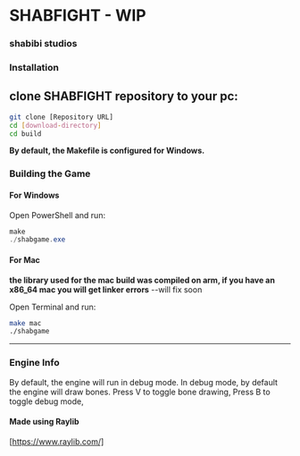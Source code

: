 # SHABFIGHT - WIP
### shabibi studios

### Installation

clone SHABFIGHT repository to your pc:
---
```bash
git clone [Repository URL]
cd [download-directory]
cd build
```

**By default, the Makefile is configured for Windows.**

### Building the Game

#### For Windows

Open PowerShell and run:

```powershell
make
./shabgame.exe
```

#### For Mac

**the library used for the mac build was compiled on arm, if you have an x86_64 mac you will get linker errors**
--will fix soon 

Open Terminal and run:

```bash
make mac
./shabgame
```

---

### Engine Info
By default, the engine will run in debug mode.
In debug mode, by default the engine will draw bones.
Press V to toggle bone drawing,
Press B to toggle debug mode,

#### Made using Raylib
[https://www.raylib.com/]

